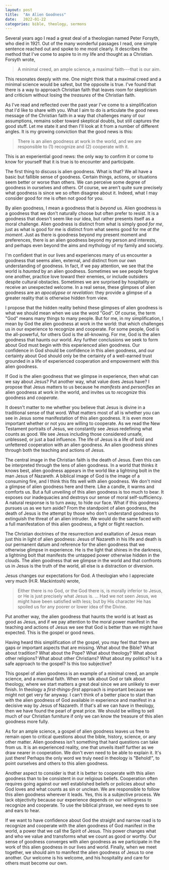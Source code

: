 ```yaml
---
layout: post
title:  "An Alien Goodness"
date:   2022-01-22
categories: bible, theology, sermons
---
```


Several years ago I read a great deal of a theologian named Peter Forsyth, who died in 1921. Out of the many wonderful passages I read, one simple sentence reached out and spoke to me most clearly. It describes the method that I've come to aspire to in my life and thought as a Christian. Forsyth wrote,

> A minimal creed, an ample science, a maximal faith---that is our aim. 

This resonates deeply with me. One might think that a maximal creed and a minimal science would be safest, but the opposite is true. I've found that there is a way to approach Christian faith that leaves room for skepticism and criticism without losing the *treasures* of the Christian faith. 

As I've read and reflected over the past year I've come to a simplification that I'd like to share with you. What I aim to do is articulate the good news message of the Christian faith in a way that challenges many of our assumptions, remains sober toward skeptical doubts, but still captures the good stuff. Let me state it and then I'll look at it from a number of different angles. It is my growing conviction that the good news is this: 

> There is an alien goodness at work in the world, and we are responsible to (1) recognize and (2) cooperate with it. 

This is an experiential good news: the only way to confirm it or come to know for yourself that it is true is to encounter and participate.

The first thing to discuss is alien goodness. What is that? We all have a basic but fallible sense of goodness. Certain things, actions, or situations seem better or worse than others. We can perceive some degree of goodness in ourselves and others. Of course, we aren't quite sure precisely what goodness is since we so often disagree about it. Indeed, what I may consider good for me is often not good for you. 

By alien goodness, I mean a goodness that is *beyond* us. Alien goodness is a goodness that we don't naturally choose but often prefer to resist. It is a goodness that doesn't seem like our idea, but rather presents itself as a moral challenge. Alien goodness is distinct from what is simply good *for me*, just as what is good for me is distinct from what seems good for me *at the moment*. Just as there is goodness beyond my present moment and preferences, there is an alien goodness beyond my person and interests, and perhaps even beyond the aims and mythology of my family and society. 

I'm confident that in our lives and experiences many of us encounter a goodness that seems alien, external, and distinct from our own understanding of goodness. In fact, if we pay attention, we see that the world is *haunted* by an alien goodness. Sometimes we see people forgive one another, practice love toward their enemies, or include outsiders despite cultural obstacles. Sometimes we are surprised by hospitality or receive an unexpected welcome. In a real sense, these glimpses of alien goodness are an *apocalypse* or *revelation*: they provide a glimpse of a greater reality that is otherwise hidden from view.  

I propose that the hidden reality behind these glimpses of alien goodness is what we should mean when we use the word "God". Of course, the term "God" means many things to many people. But for me, in my simplification, I mean by God the alien goodness at work in the world: that which challenges us in our experience to recognize and cooperate. For some people, God is the all-powerful, for others God is the all-knowing. For me, God is the alien goodness that haunts our world. Any further conclusions we seek to form about God must begin with this experienced alien goodness. Our confidence in God should be confidence in this alien goodness, and our certainty about God should only be the certainty of a well-earned trust grounded in a life of experienced cooperation and empowerment with this alien goodness. 

If God is the alien goodness that we glimpse in experience, then what can we say about Jesus? Put another way, what value does Jesus have? I propose that Jesus matters to us because he *manifests* and *personifies* an alien goodness at work in the world, and invites us to *recognize* this goodness and *cooperate*. 

It doesn't matter to me whether you believe that Jesus is divine in a traditional sense of that word. What matters most of all is whether you can see in Jesus some manifestation of this alien goodness. It is even more important whether or not you are willing to cooperate. As we read the New Testament portraits of Jesus, we constantly see Jesus redefining what counts as good. We see Jesus including those considered unsafe, unblessed, or just a bad influence. The life of Jesus is a life of bold and unfettered cooperation with an alien goodness. An alien goodness shines through both the teaching and actions of Jesus. 

The central image in the Christian faith is the death of Jesus. Even this can be interpreted through the lens of alien goodness. In a world that thinks it knows best, alien goodness appears in the world like a lightning bolt in the man Jesus of Nazareth. A biblical image of God is the image of a consuming fire, and I think this fits well with alien goodness. We don't mind a glimpse of alien goodness here and there. Like a candle, it warms and comforts us. But a full unveiling of this alien goodness is too much to bear. It exposes our inadequacies and destroys our sense of moral self-sufficiency. A natural response is to turn away, to hide our face. What if this goodness pursues us as we turn aside? From the standpoint of alien goodness, the death of Jesus is the attempt by those who don't understand goodness to extinguish the threat of an alien intruder. We would do the same faced with a full manifestation of this alien goodness, a fight or flight reaction. 

The Christian doctrines of the resurrection and exaltation of Jesus mean just this in light of alien goodness: Jesus of Nazareth in his life and death is our permanent datum and reference for the alien goodness that we otherwise glimpse in experience. He is the light that shines in the darkness, a lightning bolt that manifests the untapped power otherwise hidden in the clouds. The alien goodness that we glimpse in the world and that confronts us in Jesus is the truth of the world, all else is a distraction or diversion. 

Jesus changes our expectations for God. A theologian who I appreciate very much (H.R. Mackintosh) wrote, 

> Either there is no God, or the God there is, is morally inferior to Jesus, or He is just precisely what Jesus is. ... Had we not seen Jesus, we might have been satisfied with less; but by His character He has spoiled us for any poorer or lower idea of the Divine. 

Put another way, the alien goodness that haunts the world is at least as good as Jesus, and if we pay attention to the moral power manifest in the teaching and actions of Jesus we see that God is better than we might have expected. This is the gospel or good news. 

Having heard this simplification of the gospel, you may feel that there are gaps or important aspects that are missing. What about the Bible? What about tradition? What about the Pope? What about theology? What about other religions? What about other Christians? What about my politics? Is it a safe approach to the gospel? Is this too subjective?

This gospel of alien goodness is an example of a minimal creed, an ample science, and a maximal faith. When we talk about God or talk about theology, where we start matters a great deal since we are unlikely to ever finish. In theology a *first-things-first* approach is important because we might not get very far anyway. I can't think of a better place to start than with the alien goodness of God available in experience and manifest in a decisive way by Jesus of Nazareth. If that's all we can have in theology, then we have found the pearl of great price. We should be willing to sell much of our Christian furniture if only we can know the treasure of this alien goodness more fully. 

As for an ample science, a gospel of alien goodness leaves us free to remain open to critical questions about the bible, history, science, or any other matter. Alien goodness isn't something that hard questions can take from us. It is an experienced reality, one that unveils itself further as we draw nearer in cooperation. We don't even need to be able to explain it. It's just there! Perhaps the only word we truly need in theology is "Behold!", to point ourselves and others to this alien goodness. 

Another aspect to consider is that it is better to cooperate with this alien goodness than to be consistent in our religious beliefs. Cooperation often requires going against our well established beliefs or policies about who God loves and what counts as sin or unclean. We are responsible to follow this alien goodness wherever it leads. Yes, this is a subjective process. We lack objectivity because our experience depends on our willingness to recognize and cooperate. To use the biblical phrase, we need eyes to see and ears to hear. 

If we want to have confidence about God the straight and narrow road is to recognize and cooperate with the alien goodness of God manifest in the world, a power that we call the Spirit of Jesus. This power changes what and who we value and transforms what we count as good or worthy. Our sense of goodness converges with alien goodness as we participate in the work of this alien goodness in our lives and world. Finally, when we meet together, we should aim to manifest the alien goodness of Jesus to one another. Our welcome is his welcome, and his hospitality and care for others must become our own. 
